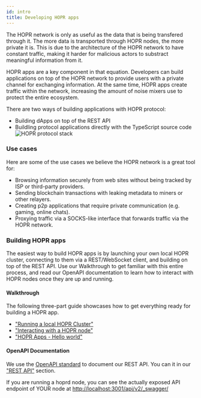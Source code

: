 ```yaml
---
id: intro
title: Developing HOPR apps
---
```


The HOPR network is only as useful as the data that is being transfered through it. The more data is transported
through HOPR nodes, the more private it is. This is due to the architecture of the HOPR network to have constant
traffic, making it harder for malicious actors to substract meaningful information from it.

HOPR apps are a key component in that equation. Developers can build applications on top of the HOPR network to
provide users with a private channel for exchanging information. At the same time, HOPR apps create traffic within
the network, increasing the amount of noise mixers use to protect the entire ecosystem.

There are two ways of building applications with HOPR protocol:

- Building dApps on top of the REST API
- Buildling protocol applications directly with the TypeScript source code
  ![HOPR protocol stack](/img/developer/architecture.jpg)

### Use cases

Here are some of the use cases we believe the HOPR network is a great tool for:

- Browsing information securely from web sites without being tracked by ISP or third-party providers.
- Sending blockchain transactions with leaking metadata to miners or other relayers.
- Creating p2p applications that require private communication (e.g. gaming, online chats).
- Proxying traffic via a SOCKS-like interface that forwards traffic via the HOPR network.

### Building HOPR apps

The easiest way to build HOPR apps is by launching your own local HOPR cluster, connecting to them via a REST/WebSocket
client, and building on top of the REST API. Use our Walkthrough to get familiar with this entire process, and read our
OpenAPI documentation to learn how to interact with HOPR nodes once they are up and running.

#### Walkthrough

The following three-part guide showcases how to get everything ready for building a HOPR app.

- ["Running a local HOPR Cluster"](/developers/starting-local-cluster)
- ["Interacting with a HOPR node"](/developers/connecting-node)
- ["HOPR Apps - Hello world"](/developers/tutorial-hello-world)

#### OpenAPI Documentation

We use the [OpenAPI standard](https://swagger.io/specification/) to document our REST API. You can it in our
["REST API"](/developers/rest-api) section.

If you are running a hoprd node, you can see the actually exposed API endpoint of YOUR node at [http://localhost:3001/api/v2/\_swagger/](http://localhost:3001/api/v2/_swagger/)
